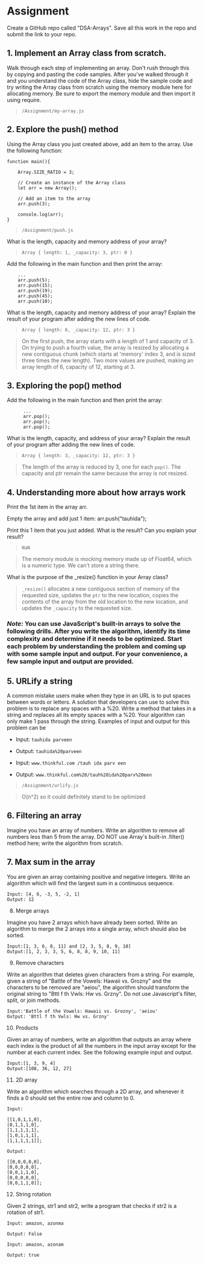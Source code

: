 # Assignment

Create a GitHub repo called "DSA-Arrays". Save all this work in the repo and submit the link to your repo.

## 1. Implement an Array class from scratch.

Walk through each step of implementing an array. Don't rush through this by copying and pasting the code samples. After you've walked through it and you understand the code of the Array class, hide the sample code and try writing the Array class from scratch using the memory module here for allocating memory.
Be sure to export the memory module and then import it using require.

> `/Assignment/my-array.js`

## 2. Explore the push() method

Using the Array class you just created above, add an item to the array. Use the following function:

```
function main(){

    Array.SIZE_RATIO = 3;

    // Create an instance of the Array class
    let arr = new Array();

    // Add an item to the array
    arr.push(3);

    console.log(arr);
}
```

> `/Assignment/push.js`

What is the length, capacity and memory address of your array?

> `Array { length: 1, _capacity: 3, ptr: 0 }`

Add the following in the main function and then print the array:

```
    ...
    arr.push(5);
    arr.push(15);
    arr.push(19);
    arr.push(45);
    arr.push(10);
```

What is the length, capacity and memory address of your array? Explain the result of your program after adding the new lines of code.

> `Array { length: 6, _capacity: 12, ptr: 3 }`

> On the first push, the array starts with a length of 1 and capacity of 3. On trying to push a fourth value, the array is resized by allocating a new contiguous chunk (which starts at 'memory' index 3, and is sized three times the new length). Two more values are pushed, making an array length of 6, capacity of 12, starting at 3.

## 3. Exploring the pop() method

Add the following in the main function and then print the array:

```
      ...
      arr.pop();
      arr.pop();
      arr.pop();
```

What is the length, capacity, and address of your array? Explain the result of your program after adding the new lines of code.

> `Array { length: 3, _capacity: 12, ptr: 3 }`

> The length of the array is reduced by 3, one for each `pop()`. The capacity and ptr remain the same because the array is not resized.

## 4. Understanding more about how arrays work

Print the 1st item in the array arr.

Empty the array and add just 1 item: arr.push("tauhida");

Print this 1 item that you just added. What is the result? Can you explain your result?

> `NaN`

> The memory module is mocking memory made up of Float64, which is a numeric type. We can't store a string there.

What is the purpose of the \_resize() function in your Array class?

> `_resize()` allocates a new contiguous section of memory of the requested size, updates the `ptr` to the new location, copies the contents of the array from the old location to the new location, and updates the `_capacity` to the requested size.

### _Note:_ You can use JavaScript's built-in arrays to solve the following drills. After you write the algorithm, identify its time complexity and determine if it needs to be optimized. Start each problem by understanding the problem and coming up with some sample input and output. For your convenience, a few sample input and output are provided.

## 5. URLify a string

A common mistake users make when they type in an URL is to put spaces between words or letters. A solution that developers can use to solve this problem is to replace any spaces with a %20. Write a method that takes in a string and replaces all its empty spaces with a %20. Your algorithm can only make 1 pass through the string. Examples of input and output for this problem can be

- Input: `tauhida parveen`

- Output: `tauhida%20parveen`

- Input: `www.thinkful.com /tauh ida parv een`

- Output: `www.thinkful.com%20/tauh%20ida%20parv%20een`

> `/Assignment/urlify.js`

> O(n^2) so it could definitely stand to be optimized

## 6. Filtering an array

Imagine you have an array of numbers. Write an algorithm to remove all numbers less than 5 from the array. DO NOT use Array's built-in .filter() method here; write the algorithm from scratch.

## 7. Max sum in the array

You are given an array containing positive and negative integers. Write an algorithm which will find the largest sum in a continuous sequence.

    Input: [4, 6, -3, 5, -2, 1]
    Output: 12

8. Merge arrays

Imagine you have 2 arrays which have already been sorted. Write an algorithm to merge the 2 arrays into a single array, which should also be sorted.

    Input:[1, 3, 6, 8, 11] and [2, 3, 5, 8, 9, 10]
    Output:[1, 2, 3, 3, 5, 6, 8, 8, 9, 10, 11]

9. Remove characters

Write an algorithm that deletes given characters from a string. For example, given a string of "Battle of the Vowels: Hawaii vs. Grozny" and the characters to be removed are "aeiou", the algorithm should transform the original string to "Bttl f th Vwls: Hw vs. Grzny". Do not use Javascript's filter, split, or join methods.

    Input:'Battle of the Vowels: Hawaii vs. Grozny', 'aeiou'
    Output: 'Bttl f th Vwls: Hw vs. Grzny'

10. Products

Given an array of numbers, write an algorithm that outputs an array where each index is the product of all the numbers in the input array except for the number at each current index. See the following example input and output.

    Input:[1, 3, 9, 4]
    Output:[108, 36, 12, 27]

11. 2D array

Write an algorithm which searches through a 2D array, and whenever it finds a 0 should set the entire row and column to 0.

    Input:

    [[1,0,1,1,0],
    [0,1,1,1,0],
    [1,1,1,1,1],
    [1,0,1,1,1],
    [1,1,1,1,1]];

    Output:

    [[0,0,0,0,0],
    [0,0,0,0,0],
    [0,0,1,1,0],
    [0,0,0,0,0],
    [0,0,1,1,0]];

12. String rotation

Given 2 strings, str1 and str2, write a program that checks if str2 is a rotation of str1.

    Input: amazon, azonma

    Output: False

    Input: amazon, azonam

    Output: true

